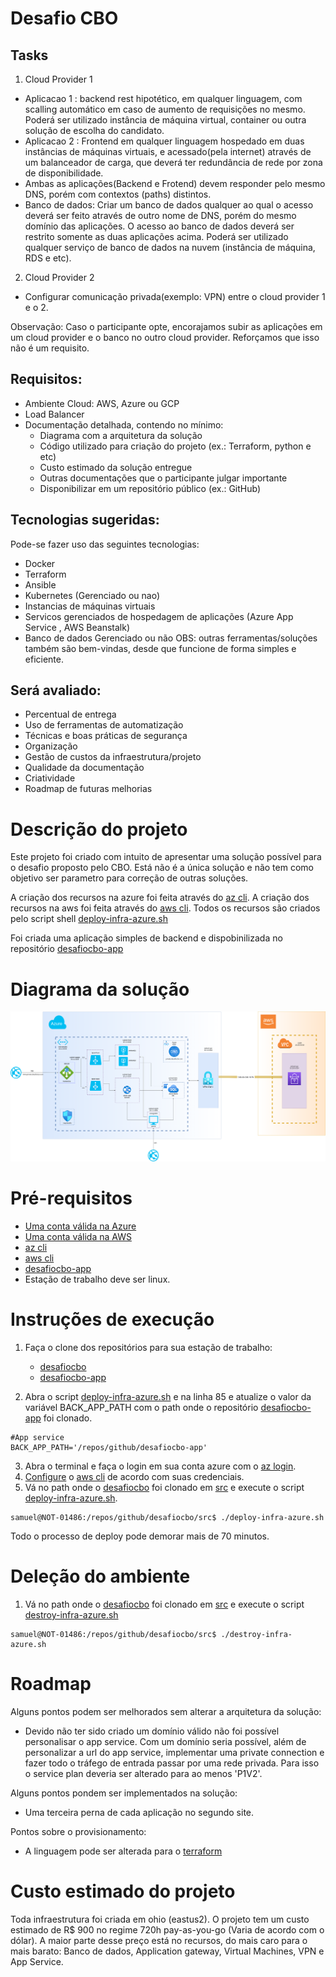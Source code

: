 # Desafio CBO

## Tasks
1) Cloud Provider 1
  * Aplicacao 1 : backend rest hipotético, em qualquer linguagem, com scalling automático em caso de aumento de requisições no mesmo. Poderá ser utilizado instância de máquina virtual, container ou outra solução de escolha do candidato.
  * Aplicacao 2 : Frontend em qualquer linguagem hospedado em duas instâncias de máquinas virtuais, e acessado(pela internet) através de um balanceador de carga, que deverá ter redundância de rede por zona de disponibilidade.
  * Ambas as aplicações(Backend e Frotend) devem responder pelo mesmo DNS, porém com contextos (paths) distintos.
  * Banco de dados: Criar um banco de dados qualquer ao qual o acesso deverá ser feito através de outro nome de DNS, porém do mesmo domínio das aplicações. O acesso ao banco de dados deverá ser restrito somente as duas aplicações acima. Poderá ser utilizado qualquer serviço de banco de dados na nuvem (instância de máquina, RDS e etc).

2) Cloud Provider 2
  * Configurar comunicação privada(exemplo: VPN) entre o cloud provider 1 e o 2.

Observação: Caso o participante opte, encorajamos subir as aplicações em um cloud provider e o banco no outro cloud provider. Reforçamos que isso não é um requisito.

## Requisitos:
- Ambiente Cloud: AWS, Azure ou GCP
- Load Balancer
- Documentação detalhada, contendo no mínimo:
  - Diagrama com a arquitetura da solução
  - Código utilizado para criação do projeto (ex.: Terraform, python e etc)
  - Custo estimado da solução entregue
  - Outras documentações que o participante julgar importante
  - Disponibilizar em um repositório público (ex.: GitHub)

## Tecnologias sugeridas:
Pode-se fazer uso das seguintes tecnologias:
* Docker
* Terraform
* Ansible
* Kubernetes (Gerenciado ou nao)
* Instancias de máquinas virtuais
* Servicos gerenciados de hospedagem de aplicações (Azure App Service , AWS Beanstalk)
* Banco de dados Gerenciado ou não
OBS: outras ferramentas/soluções também são bem-vindas, desde que funcione de forma simples e eficiente.

## Será avaliado:
- Percentual de entrega
- Uso de ferramentas de automatização
- Técnicas e boas práticas de segurança
- Organização
- Gestão de custos da infraestrutura/projeto
- Qualidade da documentação
- Criatividade
- Roadmap de futuras melhorias

# Descrição do projeto
Este projeto foi criado com intuito de apresentar uma solução possível para o desafio proposto pelo CBO. Está não é a única solução e não tem como objetivo ser parametro para correção de outras soluções.

A criação dos recursos na azure foi feita através do [az cli](https://docs.microsoft.com/pt-br/cli/azure/install-azure-cli). A criação dos recursos na aws foi feita através do [aws cli](https://aws.amazon.com/pt/cli/). Todos os recursos são criados pelo script shell [deploy-infra-azure.sh](/repos/github/desafiocbo/src/deploy-infra-azure.sh)

Foi criada uma aplicação simples de backend e dispobinilizada no repositório [desafiocbo-app](https://github.com/samukahuss/desafiocbo-app)

# Diagrama da solução
![alt text](https://github.com/samukahuss/desafiocbo/blob/main/img/desafiocbo_diagrama.png)

# Pré-requisitos
- [Uma conta válida na Azure](https://azure.microsoft.com/en-us/free/search/?&ef_id=Cj0KCQjwiNSLBhCPARIsAKNS4_dbPmDMDyKEeDlQ-C6DP_VcH8s3pds5Xl8VM2pol9QK3V3I_x4ZWBQaArgNEALw_wcB:G:s&OCID=AID2200154_SEM_Cj0KCQjwiNSLBhCPARIsAKNS4_dbPmDMDyKEeDlQ-C6DP_VcH8s3pds5Xl8VM2pol9QK3V3I_x4ZWBQaArgNEALw_wcB:G:s&gclid=Cj0KCQjwiNSLBhCPARIsAKNS4_dbPmDMDyKEeDlQ-C6DP_VcH8s3pds5Xl8VM2pol9QK3V3I_x4ZWBQaArgNEALw_wcB)
- [Uma conta válida na AWS](https://aws.amazon.com/free/?trk=ps_a134p0000078Pq7AAE&trkCampaign=acq_paid_search_brand&sc_channel=ps&sc_campaign=acquisition_BR&sc_publisher=google&sc_category=core-main&sc_country=BR&sc_geo=LATAM&sc_outcome=acq&sc_detail=aws&sc_content=Brand%20Core%20AWS_p&sc_matchtype=p&sc_segment=507891927296&sc_medium=ACQ-P|PS-GO|Brand|Desktop|SU|Core-Main|Core|BR|EN|Text|xx|PH&s_kwcid=AL!4422!3!507891927296!p!!g!!aws&ef_id=Cj0KCQjwiNSLBhCPARIsAKNS4_dE7lWRS7j7iQL2OrqiakDzahLQma4SDysPMQKeZmIIP0gHs6YNCpEaArXbEALw_wcB:G:s&s_kwcid=AL!4422!3!507891927296!p!!g!!aws&all-free-tier.sort-by=item.additionalFields.SortRank&all-free-tier.sort-order=asc&awsf.Free%20Tier%20Types=*all&awsf.Free%20Tier%20Categories=*all)
- [az cli](https://docs.microsoft.com/pt-br/cli/azure/install-azure-cli)
- [aws cli](https://aws.amazon.com/pt/cli/)
- [desafiocbo-app](https://github.com/samukahuss/desafiocbo-app)
- Estação de trabalho deve ser linux.

# Instruções de execução

1) Faça o clone dos repositórios para sua estação de trabalho:
    * [desafiocbo](https://github.com/samukahuss/desafiocbo)
    * [desafiocbo-app](https://github.com/samukahuss/desafiocbo-app)

2) Abra o script [deploy-infra-azure.sh](/repos/github/desafiocbo/src/deploy-infra-azure.sh) e na linha 85 e atualize o valor da variável BACK_APP_PATH com o path onde o repositório [desafiocbo-app](https://github.com/samukahuss/desafiocbo-app) foi clonado.
```
#App service 
BACK_APP_PATH='/repos/github/desafiocbo-app'

```
3) Abra o terminal e faça o login em sua conta azure com o [az login](https://docs.microsoft.com/pt-br/cli/azure/authenticate-azure-cli).
4) [Configure](https://docs.aws.amazon.com/cli/latest/userguide/cli-chap-configure.html) o [aws cli](https://aws.amazon.com/pt/cli/) de acordo com suas credenciais.
5) Vá no path onde o [desafiocbo](https://github.com/samukahuss/desafiocbo) foi clonado em [src](/repos/github/desafiocbo/src) e execute o script [deploy-infra-azure.sh](/repos/github/desafiocbo/src/deploy-infra-azure.sh). 
```
samuel@NOT-01486:/repos/github/desafiocbo/src$ ./deploy-infra-azure.sh

```
Todo o processo de deploy pode demorar mais de 70 minutos.

# Deleção do ambiente

1) Vá no path onde o [desafiocbo](https://github.com/samukahuss/desafiocbo) foi clonado em [src](/repos/github/desafiocbo/src) e execute o script [destroy-infra-azure.sh](/repos/github/desafiocbo/src/destroy-infra-azure.sh)
```
samuel@NOT-01486:/repos/github/desafiocbo/src$ ./destroy-infra-azure.sh

```

# Roadmap 

Alguns pontos podem ser melhorados sem alterar a arquitetura da solução:
- Devido não ter sido criado um domínio válido não foi possível personalisar o app service. Com um domínio seria possível, além de personalizar a url do app service, implementar uma private connection e fazer todo o tráfego de entrada passar por uma rede privada. Para isso o service plan deveria ser alterado para ao menos 'P1V2'.

Alguns pontos pondem ser implementados na solução:
- Uma terceira perna de cada aplicação no segundo site.

Pontos sobre o provisionamento:
- A linguagem pode ser alterada para o [terraform](https://www.terraform.io/)

# Custo estimado do projeto

Toda infraestrutura foi criada em ohio (eastus2). O projeto tem um custo estimado de R$ 900 no regime 720h pay-as-you-go (Varia de acordo com o dólar). A maior parte desse preço está no recursos, do mais caro para o mais barato: Banco de dados, Application gateway, Virtual Machines, VPN e App Service. 